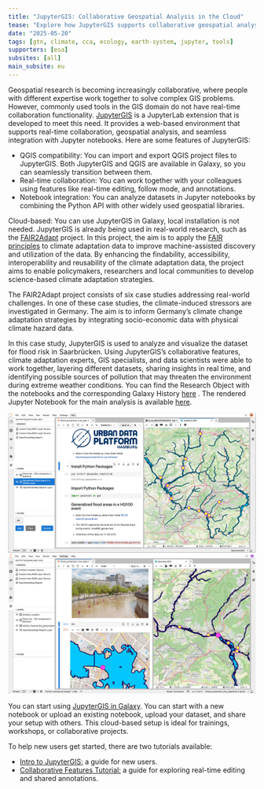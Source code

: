 ```yaml
---
title: "JupyterGIS: Collaborative Geospatial Analysis in the Cloud"
tease: "Explore how JupyterGIS supports collaborative geospatial analysis in climate adaptation research."
date: "2025-05-20"
tags: [gtn, climate, cca, ecology, earth-system, jupyter, tools]
supporters: [esa]
subsites: [all]
main_subsite: eu
---
```


Geospatial research is becoming increasingly collaborative, where people with different expertise work together to solve complex GIS problems. However, commonly used tools in the GIS domain do not have real-time collaboration functionality. [JupyterGIS](https://github.com/geojupyter/jupytergis) is a JupyterLab extension that is developed to meet this need. It provides a web-based environment that supports real-time collaboration, geospatial analysis, and seamless integration with Jupyter notebooks. Here are some features of JupyterGIS:

- QGIS compatibility: You can import and export QGIS project files to JupyterGIS. Both JupyterGIS and QGIS are available in Galaxy, so you can seamlessly transition between them.
- Real-time collaboration: You can work together with your colleagues using features like real-time editing, follow mode, and annotations.
- Notebook integration: You can analyze datasets in Jupyter notebooks by combining the Python API with other widely used geospatial libraries.

Cloud-based: You can use JupyterGIS in Galaxy, local installation is not needed.
JupyterGIS is already being used in real-world research, such as the [FAIR2Adapt](https://eosc.eu/eu-project/fair2adapt/) project. In this project, the aim is to apply the [FAIR principles](https://www.go-fair.org/fair-principles/) to climate adaptation data to improve machine-assisted discovery and utilization of the data. By enhancing the findability, accessibility, interoperability and reusability of the climate adaptation data, the project aims to enable policymakers, researchers and local communities to develop science-based climate adaptation strategies. 

The FAIR2Adapt project consists of six case studies addressing real-world challenges. In one of these case studies, the climate-induced stressors are investigated in Germany. The aim is to inform Germany’s climate change adaptation strategies by integrating socio-economic data with physical climate hazard data.

In this case study, JupyterGIS is used to analyze and visualize the dataset for flood risk in Saarbrücken. Using JupyterGIS’s collaborative features, climate adaptation experts, GIS specialists, and data scientists were able to work together, layering different datasets, sharing insights in real time, and identifying possible sources of pollution that may threaten the environment during extreme weather conditions. You can find the Research Object with the notebooks and the corresponding Galaxy History [here](https://w3id.org/ro-id/15e54fde-611f-49cc-8951-e15c650f0cb2) . The rendered Jupyter Notebook for the main analysis is available [here](https://fair2adapt.github.io/saarland-flooding/).

<img src="image1.png" alt="JupyterGIS" width="800"/>
<img src="image2.png" alt="JupyterGIS" width="800"/>

You can start using [JupyterGIS in Galaxy](https://usegalaxy.eu/?tool_id=interactive_tool_jupytergis_notebook&version=latest). You can start with a new notebook or upload an existing notebook, upload your dataset, and share your setup with others. This cloud-based setup is ideal for trainings, workshops, or collaborative projects.

To help new users get started, there are two tutorials available:
- [Intro to JupyterGIS:](https://jupytergis.readthedocs.io/en/latest/user_guide/tutorials/01-intro/index.html) a guide for new users.
- [Collaborative Features Tutorial:](https://training.galaxyproject.org/training-material/topics/climate/tutorials/jupytergis_collaboration/tutorial.html) a guide for exploring real-time editing and shared annotations.
